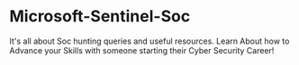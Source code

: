 # Microsoft-Sentinel-Soc
It's all about Soc hunting queries and useful resources.
Learn About how to Advance your Skills with someone starting their Cyber Security Career!
